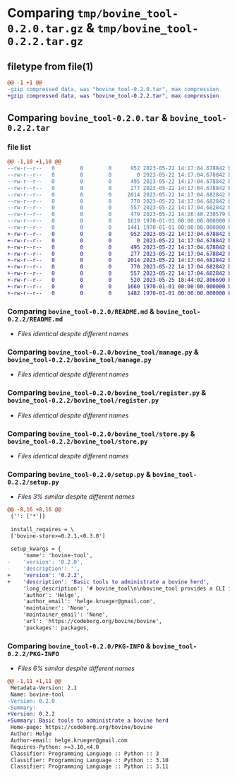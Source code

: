 # Comparing `tmp/bovine_tool-0.2.0.tar.gz` & `tmp/bovine_tool-0.2.2.tar.gz`

## filetype from file(1)

```diff
@@ -1 +1 @@
-gzip compressed data, was "bovine_tool-0.2.0.tar", max compression
+gzip compressed data, was "bovine_tool-0.2.2.tar", max compression
```

## Comparing `bovine_tool-0.2.0.tar` & `bovine_tool-0.2.2.tar`

### file list

```diff
@@ -1,10 +1,10 @@
--rw-r--r--   0        0        0      952 2023-05-22 14:17:04.678842 bovine_tool-0.2.0/README.md
--rw-r--r--   0        0        0        0 2023-05-22 14:17:04.678842 bovine_tool-0.2.0/bovine_tool/__init__.py
--rw-r--r--   0        0        0      495 2023-05-22 14:17:04.678842 bovine_tool-0.2.0/bovine_tool/cleanup.py
--rw-r--r--   0        0        0      277 2023-05-22 14:17:04.678842 bovine_tool-0.2.0/bovine_tool/create.py
--rw-r--r--   0        0        0     2014 2023-05-22 14:17:04.682842 bovine_tool-0.2.0/bovine_tool/manage.py
--rw-r--r--   0        0        0      770 2023-05-22 14:17:04.682842 bovine_tool-0.2.0/bovine_tool/register.py
--rw-r--r--   0        0        0      557 2023-05-22 14:17:04.682842 bovine_tool-0.2.0/bovine_tool/store.py
--rw-r--r--   0        0        0      479 2023-05-22 14:26:40.230579 bovine_tool-0.2.0/pyproject.toml
--rw-r--r--   0        0        0     1619 1970-01-01 00:00:00.000000 bovine_tool-0.2.0/setup.py
--rw-r--r--   0        0        0     1441 1970-01-01 00:00:00.000000 bovine_tool-0.2.0/PKG-INFO
+-rw-r--r--   0        0        0      952 2023-05-22 14:17:04.678842 bovine_tool-0.2.2/README.md
+-rw-r--r--   0        0        0        0 2023-05-22 14:17:04.678842 bovine_tool-0.2.2/bovine_tool/__init__.py
+-rw-r--r--   0        0        0      495 2023-05-22 14:17:04.678842 bovine_tool-0.2.2/bovine_tool/cleanup.py
+-rw-r--r--   0        0        0      277 2023-05-22 14:17:04.678842 bovine_tool-0.2.2/bovine_tool/create.py
+-rw-r--r--   0        0        0     2014 2023-05-22 14:17:04.682842 bovine_tool-0.2.2/bovine_tool/manage.py
+-rw-r--r--   0        0        0      770 2023-05-22 14:17:04.682842 bovine_tool-0.2.2/bovine_tool/register.py
+-rw-r--r--   0        0        0      557 2023-05-22 14:17:04.682842 bovine_tool-0.2.2/bovine_tool/store.py
+-rw-r--r--   0        0        0      520 2023-05-25 18:44:02.806690 bovine_tool-0.2.2/pyproject.toml
+-rw-r--r--   0        0        0     1660 1970-01-01 00:00:00.000000 bovine_tool-0.2.2/setup.py
+-rw-r--r--   0        0        0     1482 1970-01-01 00:00:00.000000 bovine_tool-0.2.2/PKG-INFO
```

### Comparing `bovine_tool-0.2.0/README.md` & `bovine_tool-0.2.2/README.md`

 * *Files identical despite different names*

### Comparing `bovine_tool-0.2.0/bovine_tool/manage.py` & `bovine_tool-0.2.2/bovine_tool/manage.py`

 * *Files identical despite different names*

### Comparing `bovine_tool-0.2.0/bovine_tool/register.py` & `bovine_tool-0.2.2/bovine_tool/register.py`

 * *Files identical despite different names*

### Comparing `bovine_tool-0.2.0/bovine_tool/store.py` & `bovine_tool-0.2.2/bovine_tool/store.py`

 * *Files identical despite different names*

### Comparing `bovine_tool-0.2.0/setup.py` & `bovine_tool-0.2.2/setup.py`

 * *Files 3% similar despite different names*

```diff
@@ -8,16 +8,16 @@
 {'': ['*']}
 
 install_requires = \
 ['bovine-store>=0.2.1,<0.3.0']
 
 setup_kwargs = {
     'name': 'bovine-tool',
-    'version': '0.2.0',
-    'description': '',
+    'version': '0.2.2',
+    'description': 'Basic tools to administrate a bovine herd',
     'long_description': '# bovine_tool\n\nbovine_tool provides a CLI interface to manage bovine.\n\n## Configuration\n\nThe default database connection is "sqlite://bovine.sqlite3". This can be overwridden with the environment variable "BOVINE_DB_URL".\n\n## Quick start\n\nTo register a new user with a FediVerse handle use\n\n```bash\npython -m bovine_tool.register fediverse_handle [--domain DOMAIN]\n```\n\nthe domain must be specified.\n\n## Managing users\n\n```bash\npython -m bovine_tool.manage bovine_name\n```\n\ndisplays the user.\n\nTo add a did key for [the Moo Client Registration Flow](https://blog.mymath.rocks/2023-03-25/BIN2_Moo_Client_Registration_Flow) with a BovineClient use\n\n```bash\npython -m bovine_tool.manage bovine_name --did_key key_name did_key\n```\n\nFurthermore, using `--properties` the properties can be over written.\n\n## Todo\n\n- [ ] Add ability to delete stale data, e.g. remote data older than X days\n- [ ] Add ability to import/export all data associated with an actor\n',
     'author': 'Helge',
     'author_email': 'helge.krueger@gmail.com',
     'maintainer': 'None',
     'maintainer_email': 'None',
     'url': 'https://codeberg.org/bovine/bovine',
     'packages': packages,
```

### Comparing `bovine_tool-0.2.0/PKG-INFO` & `bovine_tool-0.2.2/PKG-INFO`

 * *Files 6% similar despite different names*

```diff
@@ -1,11 +1,11 @@
 Metadata-Version: 2.1
 Name: bovine-tool
-Version: 0.2.0
-Summary: 
+Version: 0.2.2
+Summary: Basic tools to administrate a bovine herd
 Home-page: https://codeberg.org/bovine/bovine
 Author: Helge
 Author-email: helge.krueger@gmail.com
 Requires-Python: >=3.10,<4.0
 Classifier: Programming Language :: Python :: 3
 Classifier: Programming Language :: Python :: 3.10
 Classifier: Programming Language :: Python :: 3.11
```

